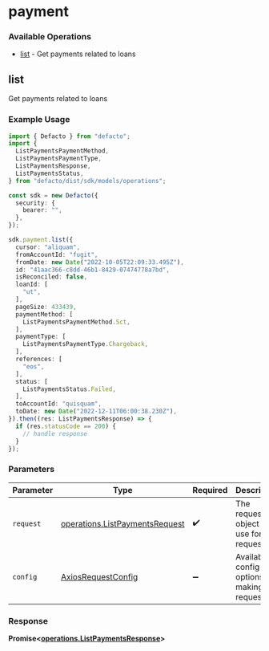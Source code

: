 # payment

### Available Operations

* [list](#list) - Get payments related to loans

## list

Get payments related to loans

### Example Usage

```typescript
import { Defacto } from "defacto";
import {
  ListPaymentsPaymentMethod,
  ListPaymentsPaymentType,
  ListPaymentsResponse,
  ListPaymentsStatus,
} from "defacto/dist/sdk/models/operations";

const sdk = new Defacto({
  security: {
    bearer: "",
  },
});

sdk.payment.list({
  cursor: "aliquam",
  fromAccountId: "fugit",
  fromDate: new Date("2022-10-05T22:09:33.495Z"),
  id: "41aac366-c8dd-46b1-8429-07474778a7bd",
  isReconciled: false,
  loanId: [
    "ut",
  ],
  pageSize: 433439,
  paymentMethod: [
    ListPaymentsPaymentMethod.Sct,
  ],
  paymentType: [
    ListPaymentsPaymentType.Chargeback,
  ],
  references: [
    "eos",
  ],
  status: [
    ListPaymentsStatus.Failed,
  ],
  toAccountId: "quisquam",
  toDate: new Date("2022-12-11T06:00:38.230Z"),
}).then((res: ListPaymentsResponse) => {
  if (res.statusCode == 200) {
    // handle response
  }
});
```

### Parameters

| Parameter                                                                        | Type                                                                             | Required                                                                         | Description                                                                      |
| -------------------------------------------------------------------------------- | -------------------------------------------------------------------------------- | -------------------------------------------------------------------------------- | -------------------------------------------------------------------------------- |
| `request`                                                                        | [operations.ListPaymentsRequest](../../models/operations/listpaymentsrequest.md) | :heavy_check_mark:                                                               | The request object to use for the request.                                       |
| `config`                                                                         | [AxiosRequestConfig](https://axios-http.com/docs/req_config)                     | :heavy_minus_sign:                                                               | Available config options for making requests.                                    |


### Response

**Promise<[operations.ListPaymentsResponse](../../models/operations/listpaymentsresponse.md)>**

